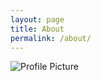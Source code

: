 ```yaml
---
layout: page
title: About
permalink: /about/
---
```


<img src="{{ site.baseurl }}/assets/logo.png" title="Profile Picture" class="profile">

[centrarium]: https://github.com/bencentra/centrarium
[bencentra]: http://bencentra.com
[jekyll]: https://github.com/jekyll/jekyll
